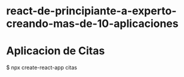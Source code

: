 # react-de-principiante-a-experto-creando-mas-de-10-aplicaciones


# Aplicacion de Citas
$ npx create-react-app citas